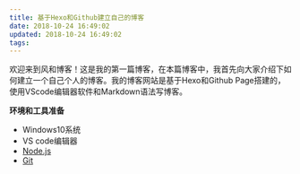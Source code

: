 ```yaml
---
title: 基于Hexo和Github建立自己的博客
date: 2018-10-24 16:49:02
updated: 2018-10-24 16:49:02
tags:
---
```

欢迎来到风和博客！这是我的第一篇博客，在本篇博客中，我首先向大家介绍下如何建立一个自己个人的博客。我的博客网站是基于Hexo和Github Page搭建的，使用VScode编辑器软件和Markdown语法写博客。

**环境和工具准备**
- Windows10系统
- VS code编辑器
- [Node.js](http://nodejs.org/)
- [Git](http://git-scm.com/)